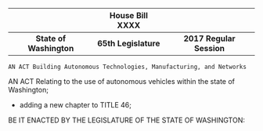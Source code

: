 <div style="display:none">
---
header-includes:
    - \usepackage[left, pagewise]{lineno}
    - \linenumbers
---
</div>

|                         |   **House Bill XXXX**   |                          |
|:-----------------------:|:-----------------------:|:------------------------:|
| **State of Washington** |   **65th Legislature**  | **2017 Regular Session** |

<div style="display:none">
\vspace{200pt}
</div>






    
    AN ACT Building Autonomous Technologies, Manufacturing, and Networks
AN ACT Relating to the use of autonomous vehicles within the state of Washington; 
- adding a new chapter to TITLE 46;

BE IT ENACTED BY THE LEGISLATURE OF THE STATE OF WASHINGTON:
